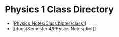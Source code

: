 # Physics 1 Class Directory
- [[Physics Notes/Class Notes/class1]]
- [[docs/Semester 4/Physics Notes/dict]]




[//begin]: # "Autogenerated link references for markdown compatibility"
[Physics Notes/Class Notes/class1]: <../../Physics Notes copy/Class Notes/class1.md> "Physics 1 Lesson 1"
[//end]: # "Autogenerated link references"
